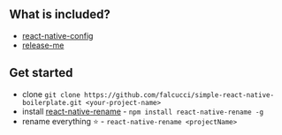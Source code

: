 ## What is included?
* [react-native-config](https://github.com/luggit/react-native-config)
* [release-me](https://github.com/falcucci/release-me)

## Get started

* clone `git clone https://github.com/falcucci/simple-react-native-boilerplate.git <your-project-name>`
* install [react-native-rename](https://github.com/junedomingo/react-native-rename) - `npm install react-native-rename -g`
* rename everything :star: - `react-native-rename <projectName>`
